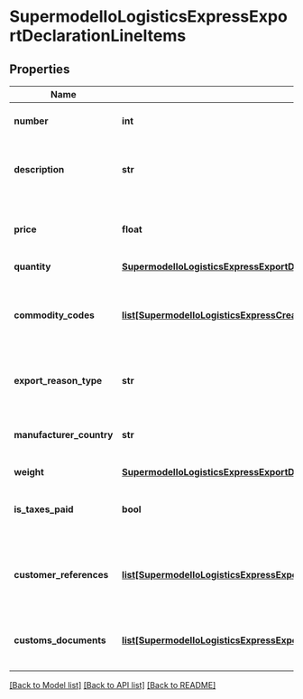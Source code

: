 # SupermodelIoLogisticsExpressExportDeclarationLineItems

## Properties
Name | Type | Description | Notes
------------ | ------------- | ------------- | -------------
**number** | **int** | Please provide line item number | 
**description** | **str** | Please provide description of the line item | 
**price** | **float** | Please provide unit or article price line item value | 
**quantity** | [**SupermodelIoLogisticsExpressExportDeclarationQuantity**](SupermodelIoLogisticsExpressExportDeclarationQuantity.md) |  | 
**commodity_codes** | [**list[SupermodelIoLogisticsExpressCreateShipmentRequestContentExportDeclarationCommodityCodes]**](SupermodelIoLogisticsExpressCreateShipmentRequestContentExportDeclarationCommodityCodes.md) | Please provide Commodity codes for the shipment at item line level | [optional] 
**export_reason_type** | **str** | Please provide the reason for export | [optional] 
**manufacturer_country** | **str** | Please enter two letter ISO manufacturer country code | 
**weight** | [**SupermodelIoLogisticsExpressExportDeclarationWeight**](SupermodelIoLogisticsExpressExportDeclarationWeight.md) |  | 
**is_taxes_paid** | **bool** | Please provide if the Taxes is paid for the line item | [optional] 
**customer_references** | [**list[SupermodelIoLogisticsExpressExportDeclarationCustomerReferences]**](SupermodelIoLogisticsExpressExportDeclarationCustomerReferences.md) | Please provide the Customer References for the line item | [optional] 
**customs_documents** | [**list[SupermodelIoLogisticsExpressExportDeclarationCustomsDocuments]**](SupermodelIoLogisticsExpressExportDeclarationCustomsDocuments.md) | Please provide the customs documents details | [optional] 

[[Back to Model list]](../README.md#documentation-for-models) [[Back to API list]](../README.md#documentation-for-api-endpoints) [[Back to README]](../README.md)

